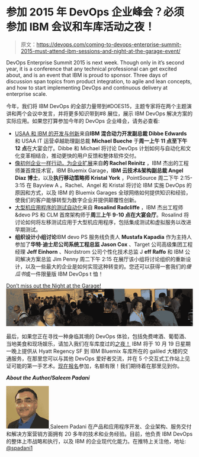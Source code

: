 # 参加 2015 年 DevOps 企业峰会？必须参加 IBM 会议和车库活动之夜！

> 原文：<https://devops.com/coming-to-devops-enterprise-summit-2015-must-attend-ibm-sessions-and-night-at-the-garage-event/>

DevOps Enterprise Summit 2015 is next week. Though only in it’s second year, it is a conference that any technical professional can get excited about, and is an event that IBM is proud to sponsor. Three days of discussion span topics from product integration, to agile and lean concepts, and how to start implementing DevOps and continuous delivery at enterprise scale.

今年，我们将 IBM DevOps 的全部力量带到#DOES15，主题专家将在两个主题演讲和两个会议中发言，并将更多知识带到#8 展位，展示 IBM DevOps 解决方案的实际应用。如果您打算参加今年的 DevOps 企业峰会，请务必查看:

*   [USAA 和 IBM 的开发与创新](http://devopsenterprise.io/sessions/devops-and-innovation-at-usaa-and-ibm/)来自**IBM 混合动力开发副总裁 Dibbe Edwards** 和 USAA IT 运营卓越助理副总裁 **Michael Bueche** 于**周一上午 11 点至下午 12 点**在大宴会厅。Dibbe 和 Michael 将讨论 DevOps 计划如何与自动化和文化变革相结合，推动更快的用户反馈和整体软件交付。
*   [像初创企业一样行动，为企业扩展](http://devopsenterprise.io/sessions/act-like-a-start-up-scale-for-the-enterprise/)来自**的 Rachel Reinitz** ，IBM 杰出的工程师兼首席技术官，IBM Bluemix Garage，**IBM 云技术&架构副总裁 Angel Diaz 博士**，以及**执行移动策略师 Kristal York** ，PointSource 周二下午 2:15-3:15 在 Bayview A 。Rachel、Angel 和 Kristal 将讨论 IBM 实施 DevOps 的原因和方式，以及 IBM 的 Bluemix Garages 全球网络如何提供知识和经验，使我们的客户能够转型为数字企业并提供颠覆性创新。
*   [大型机应用程序的测试自动化](http://devopsenterprise.io/sessions/test-automation-for-mainframe-applications/)来自 **Rosalind Radcliffe** ，IBM 杰出工程师&devo PS 和 CLM 首席架构师于**周三上午 9-10 点在大宴会厅**。Rosalind 将讨论如何将左移测试应用于大型机应用程序，包括集成测试和虚拟服务以改进早期测试。
*   **组织设计小组讨论**IBM devo PS 服务线负责人 **Mustafa Kapadia** 作为主持人参加了**华特·迪士尼公司系统工程总监 Jason Cox** 、Target 公司高级集团工程经理 **Jeff Einhorn** 、Nordstrom 公司个性化技术总监 J **eff Raffo** 和 IBM 公司解决方案总监 Jim Penny 周二下午 2:15 在展厅该小组将讨论组织的重新设计，以及一些最大的企业是如何实现这种转变的。您还可以获得一套我们的*傻瓜书*或一件限量版 IBM DevOps t 恤！

[Don’t miss out the Night at the Garage!](https://www-950.ibm.com/events/wwe/grp/grp004.nsf/v17_agenda?openform&seminar=QAFR7UES&locale=en_US)[![Picture1](img/3f4be2021c90edbedcd898b59a785207.png)](https://devops.com/wp-content/uploads/2015/10/Picture1.jpg)

最后，如果您正在寻找一种身临其境的 DevOps 体验，包括免费啤酒、葡萄酒、当地美食和现场娱乐，请加入我们在车库度过的[之夜！](https://www-950.ibm.com/events/wwe/grp/grp004.nsf/v17_agenda?openform&seminar=QAFR7UES&locale=en_US) IBM 将于 10 月 19 日星期一晚上提供从 Hyatt Regency SF 到 IBM Bluemix 车库所在的 galiled 大楼的交通服务，在那里您可以与其他 DevOps 爱好者交流，并在 5 个交互式工作站上见证可能的第一手艺术。[现在报名](https://www-950.ibm.com/events/wwe/grp/grp004.nsf/v17_agenda?openform&seminar=QAFR7UES&locale=en_US)参加，名额有限！我们期待着在那里见到你。

***About the Author/Saleem Padani***

[![SaleemPadani](img/ebf86edd63ca483a762118282363e314.png) ](https://devops.com/wp-content/uploads/2015/10/SaleemPadani.jpg) Saleem Padani 在产品和应用程序开发、企业架构、服务交付和解决方案营销方面拥有 20 多年的技术和业务经验。目前，他负责 IBM DevOps 的整体上市战略和执行，以及 IBM 的企业现代化能力。在推特上关注他，地址: [@spadani1](https://twitter.com/spadani1)